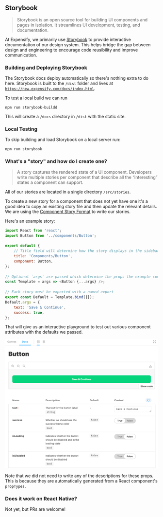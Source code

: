 ## Storybook

>Storybook is an open source tool for building UI components and pages in isolation. It streamlines UI development, testing, and documentation.

At Expensify, we primarily use [Storybook](https://storybook.js.org/) to provide interactive documentation of our design system. This helps bridge the gap between design and engineering to encourage code reusibility and improve communication.

### Building and Deploying Storybook

The Storybook docs deploy automatically so there's nothing extra to do here. Storybook is built to the `/dist` folder and lives at [`https://new.expensify.com/docs/index.html`](https://new.expensify.com/docs/index.html).

To test a local build we can run

```
npm run storybook-buildd
```

This will create a `/docs` directory in `/dist` with the static site.

### Local Testing

To skip building and load Storybook on a local server run:

```
npm run storybook
```

### What's a "story" and how do I create one?

>A story captures the rendered state of a UI component. Developers write multiple stories per component that describe all the “interesting” states a component can support.

All of our stories are located in a single directory `/src/stories`.

To create a new story for a component that does not yet have one it's a good idea to copy an existing story file and then update the relevant details. We are using the [Component Story Format](https://storybook.js.org/docs/react/writing-stories/introduction#component-story-format) to write our stories.

Here's an example story:

```javascript
import React from 'react';
import Button from '../components/Button';

export default {
	// Title field will determine how the story displays in the sidebar
    title: 'Components/Button',
    component: Button,
};

// Optional `args` are passed which determine the props the example component will have
const Template = args => <Button {...args} />;

// Each story must be exported with a named export
export const Default = Template.bind({});
Default.args = {
    text: 'Save & Continue',
    success: true,
};
```

That will give us an interactive playground to test out various component attributes with the defaults we passed.

![Storybook example](web/storybook-example.png)

Note that we did not need to write any of the descriptions for these props. This is because they are automatically generated from a React component's `propTypes`.

### Does it work on React Native?

Not yet, but PRs are welcome!
